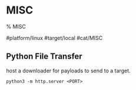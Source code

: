 # MISC

% MISC

#platform/linux #target/local #cat/MISC

## Python File Transfer

host a downloader for payloads to send to a target.

```
python3 -m http.server <PORT>
```
